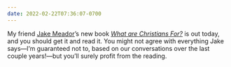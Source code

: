 ```yaml
---
date: 2022-02-22T07:36:07-0700
---
```


My friend [Jake Meador][jake]’s new book [<cite>What are Christians For?</cite>][book] is out today, and you should get it and read it. You might not agree with everything Jake says—I’m guaranteed not to, based on our conversations over the last couple years!—but you’ll surely profit from the reading.

[jake]: https://jakemeador.com
[book]: https://bookshop.org/a/21126/9780830847365